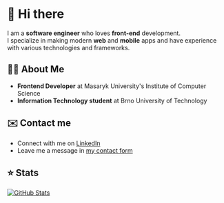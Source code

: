# 👋 Hi there

I am a **software engineer** who loves **front-end** development.<br/>
I specialize in making modern **web** and **mobile** apps and have experience with various technologies and frameworks. 

## 🧑‍💻 About Me

- **Frontend Developer** at Masaryk University's Institute of Computer Science 
- **Information Technology student** at Brno University of Technology

## ✉️ Contact me

- Connect with me on [LinkedIn](https://linkedin.com/in/dmitrii-ivanushkin)
- Leave me a message in [my contact form](https://dmitrii.online/contact)

## ⭐ Stats

[![GitHub Stats](https://github-readme-stats.vercel.app/api?username=lasjdhu&theme=transparent)](https://github.com/anuraghazra/github-readme-stats)
<!--[![GitHub Streak](https://streak-stats.demolab.com/?user=lasjdhu&theme=transparent)](https://git.io/streak-stats)--!>
